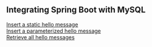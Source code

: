 ## Integrating Spring Boot with MySQL
[Insert a static hello message](http://cs5200-fall2019-verma.us-east-1.elasticbeanstalk.com/api/hello/insert) <br />
[Insert a parameterized hello message](http://cs5200-fall2019-verma.us-east-1.elasticbeanstalk.com/api/hello/insert/JPA%20Rocks) <br />
[Retrieve all hello messages](http://cs5200-fall2019-verma.us-east-1.elasticbeanstalk.com/api/hello/select/all) <br />
